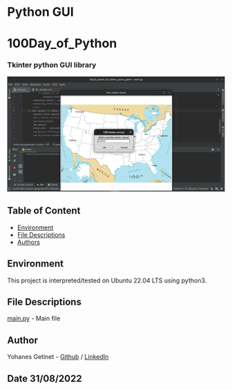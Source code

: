 # Python GUI 
# 100Day_of_Python
### Tkinter python GUI library 

![ Mile to km converter ](https://github.com/YohanesGetinet1/100DayOfPython/blob/master/Day25_panda_US_states_guess_game/Screenshot%20from%202022-08-31%2020-13-26.png)

## Table of Content
* [Environment](#environment)
* [File Descriptions](#file-descriptions)
* [Authors](#author)

## Environment
This project is interpreted/tested on Ubuntu 22.04 LTS using python3. 


## File Descriptions
[main.py](main.py)  - Main file



## Author
Yohanes Getinet - [Github](https://github.com/YohanesGetinet1) / [LinkedIn](https://www.linkedin.com/in/yohanesgetinet/)  
## Date 31/08/2022
